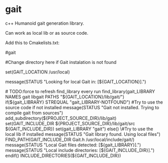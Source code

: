 # gait
c++ Humanoid gait generation library.


Can work as local lib or as source code.

Add this to Cmakelists.txt:

\#gait


\#Change directory here if Gait instalation is not found


set(GAIT_LOCATION /usr/local)


message(STATUS "Looking for local Gait in: [${GAIT_LOCATION}].")

\# TODO:force to refresh find_library every run
find_library(gait_LIBRARY NAMES gait libgait PATHS "${GAIT_LOCATION}/lib/gait/")
if(${gait_LIBRARY} STREQUAL "gait_LIBRARY-NOTFOUND")
    \#Try to use the source code if not installed
    message(STATUS "Gait not installed. Trying to compile gait from sources")
    add_subdirectory(${PROJECT_SOURCE_DIR}/lib/gait)
    set(GAIT_INCLUDE_DIR ${PROJECT_SOURCE_DIR}/lib/gait/src ${GAIT_INCLUDE_DIR})
    set(gait_LIBRARY "gait")
else()
    \#Try to use the local lib if installed
    message(STATUS "Gait library found. Using local files")
    FIND_PATH(GAIT_INCLUDE_DIR Gait.h /usr/local/include/gait/)
    message(STATUS "Local Gait files detected: [${gait_LIBRARY}].")
    message(STATUS "Local include directories: [${GAIT_INCLUDE_DIR}].")
endif()
INCLUDE_DIRECTORIES(${GAIT_INCLUDE_DIR})
